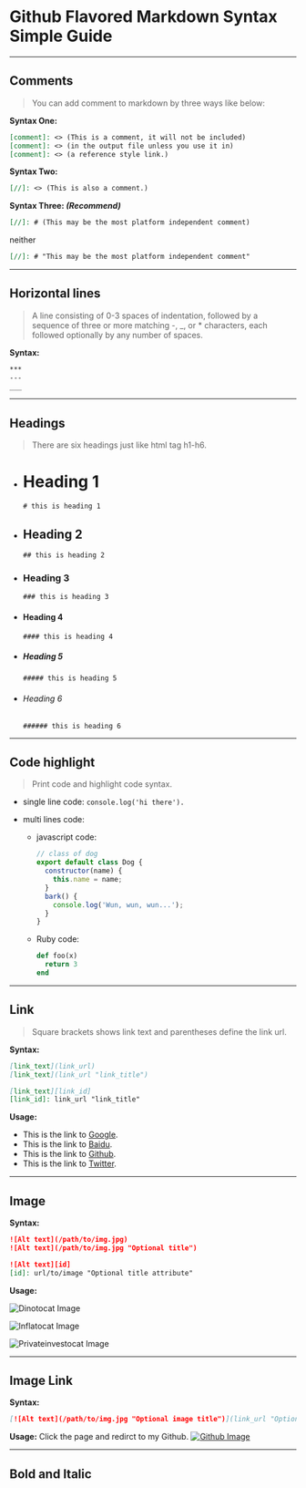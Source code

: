 # Github Flavored Markdown Syntax Simple Guide

---

## Comments
> You can add comment to markdown by three ways like below:

**Syntax One:**
``` markdown
[comment]: <> (This is a comment, it will not be included)
[comment]: <> (in the output file unless you use it in)
[comment]: <> (a reference style link.)
```

**Syntax Two:**
``` markdown
[//]: <> (This is also a comment.)
```

**Syntax Three: _(Recommend)_**
``` markdown
[//]: # (This may be the most platform independent comment)
```
neither
``` markdown
[//]: # "This may be the most platform independent comment"
```

---

## Horizontal lines
> A line consisting of 0-3 spaces of indentation, followed by a sequence of three or more matching -, _, or * characters, each followed optionally by any number of spaces.

**Syntax:**
``` markdown
***
---
___
```

---

## Headings
> There are six headings just like html tag h1-h6.

- # Heading 1
  `# this is heading 1`

- ## Heading 2
  `## this is heading 2`

- ### Heading 3
  `### this is heading 3`

- #### Heading 4
  `#### this is heading 4`

- ##### Heading 5
  `##### this is heading 5`

- ###### Heading 6
  `###### this is heading 6`

---

## Code highlight
> Print code and highlight code syntax.

- single line code:  `console.log('hi there').`

- multi lines code:

  - javascript code:

    ``` javascript
    // class of dog
    export default class Dog {
      constructor(name) {
        this.name = name;
      }
      bark() {
        console.log('Wun, wun, wun...');
      }
    }
    ```

  - Ruby code:

    ``` ruby
    def foo(x)
      return 3
    end
    ```

---

## Link
> Square brackets shows link text and parentheses define the link url.

**Syntax:**
``` markdown
[link_text](link_url)
[link_text](link_url "link_title")

[link_text][link_id]
[link_id]: link_url "link_title"
```

**Usage:**
- This is the link to [Google](http://www.google.com).
- This is the link to [Baidu](https://www.baidu.com "Baidu").
- This is the link to [Github][github].
- This is the link to [Twitter][twitter].

---

## Image

**Syntax:**
``` markdown
![Alt text](/path/to/img.jpg)
![Alt text](/path/to/img.jpg "Optional title")

![Alt text][id]
[id]: url/to/image "Optional title attribute"
```

**Usage:**

![Dinotocat Image](https://octodex.github.com/images/dinotocat.png)

![Inflatocat Image](https://octodex.github.com/images/inflatocat.png "this is the inflatocat image")

![Privateinvestocat Image][privateinverstocat]

---

## Image Link

**Syntax:**
``` markdown
[![Alt text](/path/to/img.jpg "Optional image title")](link_url "Optional link title")
```

**Usage:**
Click the page and redirct to my Github. [![Github Image](https://octodex.github.com/images/saritocat.png "Saritocat")](https://github.com/armdong)

---

## Bold and Italic




[//]: # "Some pre defined links here"
[homepage]: https://armdong.github.io/markdown-101/
[github]: https://github.com
[twitter]: https://twitter.com "Twritter Homapage"

[//]: # "Some pre defined images here"
[privateinverstocat]: https://octodex.github.com/images/privateinvestocat.jpg "This is the private investocat image"
